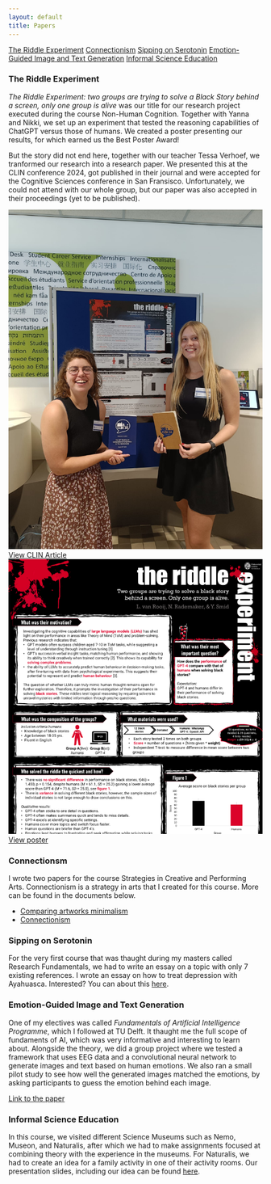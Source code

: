 ```yaml
---
layout: default
title: Papers
---
```


<a href="#Riddle" class="anchor-button">The Riddle Experiment</a>
<a href="#Connectionsm" class="anchor-button">Connectionism</a>
<a href="#RF" class="anchor-button">Sipping on Serotonin</a>
<a href="#FAIP" class="anchor-button">Emotion-Guided Image and Text Generation</a>
<a href="#ISE" class="anchor-button">Informal Science Education</a>

<h3 id="Riddle">The Riddle Experiment</h3>

*The Riddle Experiment: two groups are trying to solve a Black Story behind a screen, only one group is alive* was our title for our research project executed during the course Non-Human Cognition. Together with Yanna and Nikki, we set up an experiment that tested the reasoning capabilities of ChatGPT versus those of humans. We created a poster presenting our results, for which earned us the Best Poster Award!

But the story did not end here, together with our teacher Tessa Verhoef, we tranformed our research into a research paper. We presented this at the CLIN conference 2024, got published in their journal and were accepted for the Cognitive Sciences conference in San Fransisco. Unfortunately, we could not attend with our whole group, but our paper was also accepted in their proceedings (yet to be published).

<div class="video-image-wrapper">
    <a href="https://www.clinjournal.org/clinj/article/view/212" class="image-overlay-link" target="_blank">
        <div class="image-overlay-container">
        <img class="projects-square" src="images/conference.jpg" alt="conference">
        <div class="overlay-text">View CLIN Article</div>
        </div>
    </a>
    <a href="docs/NHC_blackstory_poster_original.pdf" class="image-overlay-link" target="_blank">
        <div class="image-overlay-container">
        <img class="projects-square" src="images/papers_main.png" alt="conference">
        <div class="overlay-text">View poster</div>
        </div>
    </a>
</div>


<h3 id="Connectionism">Connectionsm</h3>

I wrote two papers for the course Strategies in Creative and Performing Arts. Connectionism is a strategy in arts that I created for this course. More can be found in the documents below. 

- [Comparing artworks minimalism](docs/Minimalist_perspective.pdf.pdf)
- [Connectionism](docs/Connectionism.pdf)

<h3 id="RF">Sipping on Serotonin</h3>

For the very first course that was thaught during my masters called Research Fundamentals, we had to write an essay on a topic with only 7 existing references. I wrote an essay on how to treat depression with Ayahuasca. Interested? You can about this [here](docs/7_papers_assignment_Linthe_van_Rooij.pdf). 

<h3 id="FAIP">Emotion-Guided Image and Text Generation</h3>

One of my electives was called *Fundamentals of Artificial Intelligence Programme*, which I followed at TU Delft. It thaught me the full scope of fundaments of AI, which was very informative and interesting to learn about. Alongside the theory, we did a group project where we tested a framework that uses EEG data and a convolutional neural network to generate images and text based on human emotions. We also ran a small pilot study to see how well the generated images matched the emotions, by asking participants to guess the emotion behind each image.

[Link to the paper](docs/DeepBCI_report.pdf)

<h3 id="ISE">Informal Science Education</h3>

In this course, we visited different Science Museums such as Nemo, Museon, and Naturalis, after which we had to make assignments focused at combining theory with the experience in the museums. For Naturalis, we had to create an idea for a family activity in one of their activity rooms. Our presentation slides, including our idea can be found [here](docs/Group3_Naturalis_presentation.pdf).

